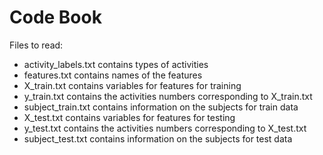 # Code Book

Files to read:

- activity_labels.txt contains types of activities
- features.txt contains names of the features
- X_train.txt contains variables for features for training
- y_train.txt contains the activities numbers corresponding to X_train.txt
- subject_train.txt contains information on the subjects for train data
- X_test.txt contains variables for features for testing
- y_test.txt contains the activities numbers corresponding to X_test.txt
- subject_test.txt contains information on the subjects for test data

